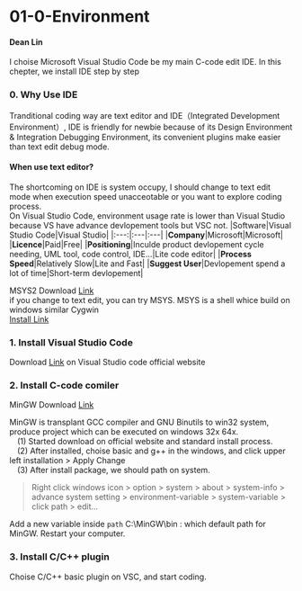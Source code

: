 # 01-0-Environment  
####  Dean Lin  

I choise Microsoft Visual Studio Code be my main C-code edit IDE. In this chepter, we install IDE step by step

### 0. Why Use IDE
   Tranditional coding way are text editor and IDE（Integrated Development Environment）, IDE is friendly for newbie because of its Design Environment & Integration Debugging Environment, its convenient plugins make easier than text edit debug mode.  
   #### When use text editor?
   The shortcoming on IDE is system occupy, I should change to text edit mode when execution speed unacceotable or you want to explore coding process.  
   On Visual Studio Code, environment usage rate is lower than Visual Studio because VS have advance devlopement tools but VSC not.
   |Software|Visual Studio Code|Visual Studio|
   |:---:|:---|:---|
   |**Company**|Microsoft|Microsoft|
   |**Licence**|Paid|Free|
   |**Positioning**|Inculde product devlopement cycle <br>needing, UML tool, code control, IDE...|Lite code editor|
   |**Process Speed**|Relatively Slow|Lite and Fast|
   |**Suggest User**|Devlopement spend a lot of time|Short-term devlopement|  
     
   MSYS2 Download [Link](https://www.msys2.org/)  
   if you change to text edit, you can try MSYS.
   MSYS is a shell whice build on windows similar Cygwin  
   [Install Link](https://github.com/deans973411/C-code_Practice/blob/main/01-1-MSYS2.md#01-1-msys2)  
### 1. Install Visual Studio Code
   Download [Link](https://code.visualstudio.com/) on Visual Studio code official website  
### 2. Install C-code comiler
   MinGW Download [Link](https://sourceforge.net/projects/mingw/files/)  
   
   MinGW is transplant GCC compiler and GNU Binutils to win32 system, produce project which can be executed on windows 32x 64x.  
     &emsp;(1) Started download on official website and standard install process.  
     &emsp;(2) After installed, choise basic and g++ in the windows, and click upper left installation > Apply Change  
     &emsp;(3) After install package, we should path on system.  
   
   > Right click windows icon > option > system > about > system-info > advance system setting > environment-variable > system-variable > click path > edit... 
    
   Add a new variable inside `path` C:\MinGW\bin : which default path for MinGW. Restart your computer.
### 3. Install C/C++ plugin
   Choise C/C++ basic plugin on VSC, and start coding.
